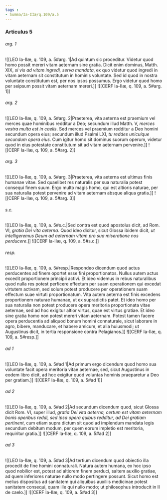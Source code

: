 ```yaml
---
tags : 
- Summa/Ia-IIæ/q.109/a.5
---
```


### Articulus 5

###### arg. 1
![[LEO Ia-IIæ, q. 109, a. 5#arg. 1|Ad quintum sic proceditur. Videtur quod homo possit mereri vitam aeternam sine gratia. Dicit enim dominus, Matth. XIX, *si vis ad vitam ingredi, serva mandata*, ex quo videtur quod ingredi in vitam aeternam sit constitutum in hominis voluntate. Sed id quod in nostra voluntate constitutum est, per nos ipsos possumus. Ergo videtur quod homo per seipsum possit vitam aeternam mereri.]]
![[CERF Ia-IIæ, q. 109, a. 5#arg. 1]]

###### arg. 2
![[LEO Ia-IIæ, q. 109, a. 5#arg. 2|Praeterea, vita aeterna est praemium vel merces quae hominibus redditur a Deo; secundum illud Matth. V, *merces vestra multa est in caelis*. Sed merces vel praemium redditur a Deo homini secundum opera eius; secundum illud Psalmi LXI, *tu reddes unicuique secundum opera eius*. Cum igitur homo sit dominus suorum operum, videtur quod in eius potestate constitutum sit ad vitam aeternam pervenire.]]
![[CERF Ia-IIæ, q. 109, a. 5#arg. 2]]

###### arg. 3
![[LEO Ia-IIæ, q. 109, a. 5#arg. 3|Praeterea, vita aeterna est ultimus finis humanae vitae. Sed quaelibet res naturalis per sua naturalia potest consequi finem suum. Ergo multo magis homo, qui est altioris naturae, per sua naturalia potest pervenire ad vitam aeternam absque aliqua gratia.]]
![[CERF Ia-IIæ, q. 109, a. 5#arg. 3]]

###### s.c.
![[LEO Ia-IIæ, q. 109, a. 5#s.c.|Sed contra est quod apostolus dicit, ad Rom. VI, *gratia Dei vita aeterna*. Quod ideo dicitur, sicut Glossa ibidem dicit, *ut intelligeremus Deum ad aeternam vitam pro sua miseratione nos perducere*.]]
![[CERF Ia-IIæ, q. 109, a. 5#s.c.]]

###### resp.
![[LEO Ia-IIæ, q. 109, a. 5#resp.|Respondeo dicendum quod actus perducentes ad finem oportet esse fini proportionatos. Nullus autem actus excedit proportionem principii activi. Et ideo videmus in rebus naturalibus quod nulla res potest perficere effectum per suam operationem qui excedat virtutem activam, sed solum potest producere per operationem suam effectum suae virtuti proportionatum. Vita autem aeterna est finis excedens proportionem naturae humanae, ut ex supradictis patet. Et ideo homo per sua naturalia non potest producere opera meritoria proportionata vitae aeternae, sed ad hoc exigitur altior virtus, quae est virtus gratiae. Et ideo sine gratia homo non potest mereri vitam aeternam. Potest tamen facere opera perducentia ad aliquod bonum homini connaturale, sicut laborare in agro, bibere, manducare, et habere amicum, et alia huiusmodi; ut Augustinus dicit, in tertia responsione contra Pelagianos.]]
![[CERF Ia-IIæ, q. 109, a. 5#resp.]]

###### ad 1
![[LEO Ia-IIæ, q. 109, a. 5#ad 1|Ad primum ergo dicendum quod homo sua voluntate facit opera meritoria vitae aeternae, sed, sicut Augustinus in eodem libro dicit, ad hoc exigitur quod voluntas hominis praeparetur a Deo per gratiam.]]
![[CERF Ia-IIæ, q. 109, a. 5#ad 1]]

###### ad 2
![[LEO Ia-IIæ, q. 109, a. 5#ad 2|Ad secundum dicendum quod, sicut Glossa dicit Rom. VI, super illud, *gratia Dei vita aeterna, certum est vitam aeternam bonis operibus reddi, sed ipsa opera quibus redditur, ad Dei gratiam pertinent*, cum etiam supra dictum sit quod ad implendum mandata legis secundum debitum modum, per quem eorum impletio est meritoria, requiritur gratia.]]
![[CERF Ia-IIæ, q. 109, a. 5#ad 2]]

###### ad 3
![[LEO Ia-IIæ, q. 109, a. 5#ad 3|Ad tertium dicendum quod obiectio illa procedit de fine homini connaturali. Natura autem humana, ex hoc ipso quod nobilior est, potest ad altiorem finem perduci, saltem auxilio gratiae, ad quem inferiores naturae nullo modo pertingere possunt. Sicut homo est melius dispositus ad sanitatem qui aliquibus auxiliis medicinae potest sanitatem consequi, quam ille qui nullo modo; ut philosophus introducit in II de caelo.]]
![[CERF Ia-IIæ, q. 109, a. 5#ad 3]]

